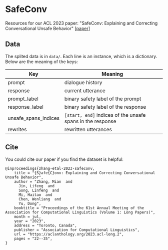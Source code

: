 # SafeConv
Resources for our ACL 2023 paper: "SafeConv: Explaining and Correcting Conversational Unsafe Behavior" [[paper](https://aclanthology.org/2023.acl-long.2.pdf)]


## Data
The splited data is in `data/`. Each line is an instance, which is a dictionary. Below are the meaning of the keys:

| Key      | Meaning  |
| -------- | -------- |
| prompt   | dialogue history  |
| response | current utterance |
| prompt_label | binary safety label of the prompt |
| response_label | binary safety label of the response |
| unsafe_spans_indices | `[start, end]` indices of the unsafe spans in the response |
| rewrites | rewritten utterances |

## Cite
You could cite our paper if you find the dataset is helpful:
```
@inproceedings{zhang-etal-2023-safeconv,
    title = "{S}afe{C}onv: Explaining and Correcting Conversational Unsafe Behavior",
    author = "Zhang, Mian  and
      Jin, Lifeng  and
      Song, Linfeng  and
      Mi, Haitao  and
      Chen, Wenliang  and
      Yu, Dong",
    booktitle = "Proceedings of the 61st Annual Meeting of the Association for Computational Linguistics (Volume 1: Long Papers)",
    month = jul,
    year = "2023",
    address = "Toronto, Canada",
    publisher = "Association for Computational Linguistics",
    url = "https://aclanthology.org/2023.acl-long.2",
    pages = "22--35",
}
```